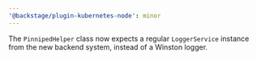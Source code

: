 ```yaml
---
'@backstage/plugin-kubernetes-node': minor
---
```


The `PinnipedHelper` class now expects a regular `LoggerService` instance from the new backend system, instead of a Winston logger.
